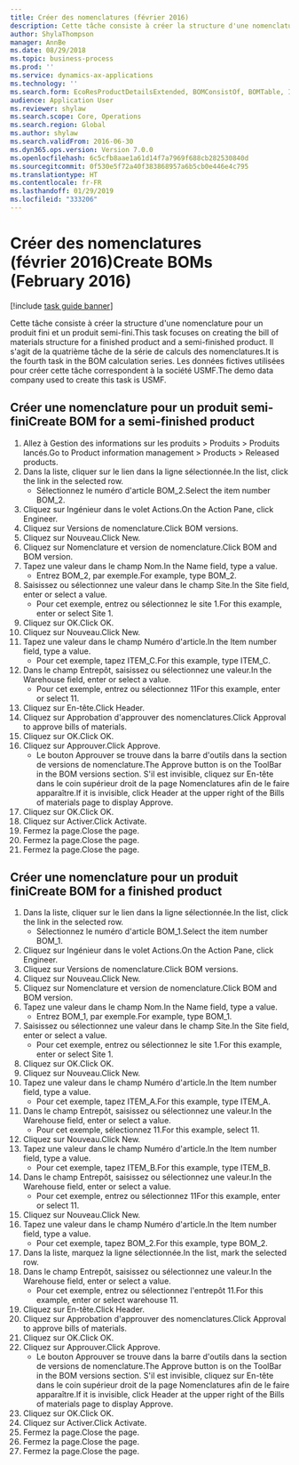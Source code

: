 ```yaml
---
title: Créer des nomenclatures (février 2016)
description: Cette tâche consiste à créer la structure d'une nomenclature pour un produit fini et un produit semi-fini.
author: ShylaThompson
manager: AnnBe
ms.date: 08/29/2018
ms.topic: business-process
ms.prod: ''
ms.service: dynamics-ax-applications
ms.technology: ''
ms.search.form: EcoResProductDetailsExtended, BOMConsistOf, BOMTable, InventLocationIdLookup
audience: Application User
ms.reviewer: shylaw
ms.search.scope: Core, Operations
ms.search.region: Global
ms.author: shylaw
ms.search.validFrom: 2016-06-30
ms.dyn365.ops.version: Version 7.0.0
ms.openlocfilehash: 6c5cfb8aae1a61d14f7a7969f688cb282530840d
ms.sourcegitcommit: 0f530e5f72a40f383868957a6b5cb0e446e4c795
ms.translationtype: HT
ms.contentlocale: fr-FR
ms.lasthandoff: 01/29/2019
ms.locfileid: "333206"
---
```

# <a name="create-boms-february-2016"></a><span data-ttu-id="537bc-103">Créer des nomenclatures (février 2016)</span><span class="sxs-lookup"><span data-stu-id="537bc-103">Create BOMs (February 2016)</span></span>

[!include [task guide banner](../../includes/task-guide-banner.md)]

<span data-ttu-id="537bc-104">Cette tâche consiste à créer la structure d'une nomenclature pour un produit fini et un produit semi-fini.</span><span class="sxs-lookup"><span data-stu-id="537bc-104">This task focuses on creating the bill of materials structure for a finished product and a semi-finished product.</span></span> <span data-ttu-id="537bc-105">Il s'agit de la quatrième tâche de la série de calculs des nomenclatures.</span><span class="sxs-lookup"><span data-stu-id="537bc-105">It is the fourth task in the BOM calculation series.</span></span> <span data-ttu-id="537bc-106">Les données fictives utilisées pour créer cette tâche correspondent à la société USMF.</span><span class="sxs-lookup"><span data-stu-id="537bc-106">The demo data company used to create this task is USMF.</span></span>


## <a name="create-bom-for-a-semi-finished-product"></a><span data-ttu-id="537bc-107">Créer une nomenclature pour un produit semi-fini</span><span class="sxs-lookup"><span data-stu-id="537bc-107">Create BOM for a semi-finished product</span></span>
1. <span data-ttu-id="537bc-108">Allez à Gestion des informations sur les produits > Produits > Produits lancés.</span><span class="sxs-lookup"><span data-stu-id="537bc-108">Go to Product information management > Products > Released products.</span></span>
2. <span data-ttu-id="537bc-109">Dans la liste, cliquer sur le lien dans la ligne sélectionnée.</span><span class="sxs-lookup"><span data-stu-id="537bc-109">In the list, click the link in the selected row.</span></span>
    * <span data-ttu-id="537bc-110">Sélectionnez le numéro d'article BOM_2.</span><span class="sxs-lookup"><span data-stu-id="537bc-110">Select the item number BOM_2.</span></span>  
3. <span data-ttu-id="537bc-111">Cliquez sur Ingénieur dans le volet Actions.</span><span class="sxs-lookup"><span data-stu-id="537bc-111">On the Action Pane, click Engineer.</span></span>
4. <span data-ttu-id="537bc-112">Cliquez sur Versions de nomenclature.</span><span class="sxs-lookup"><span data-stu-id="537bc-112">Click BOM versions.</span></span>
5. <span data-ttu-id="537bc-113">Cliquez sur Nouveau.</span><span class="sxs-lookup"><span data-stu-id="537bc-113">Click New.</span></span>
6. <span data-ttu-id="537bc-114">Cliquez sur Nomenclature et version de nomenclature.</span><span class="sxs-lookup"><span data-stu-id="537bc-114">Click BOM and BOM version.</span></span>
7. <span data-ttu-id="537bc-115">Tapez une valeur dans le champ Nom.</span><span class="sxs-lookup"><span data-stu-id="537bc-115">In the Name field, type a value.</span></span>
    * <span data-ttu-id="537bc-116">Entrez BOM_2, par exemple.</span><span class="sxs-lookup"><span data-stu-id="537bc-116">For example, type BOM_2.</span></span>  
8. <span data-ttu-id="537bc-117">Saisissez ou sélectionnez une valeur dans le champ Site.</span><span class="sxs-lookup"><span data-stu-id="537bc-117">In the Site field, enter or select a value.</span></span>
    * <span data-ttu-id="537bc-118">Pour cet exemple, entrez ou sélectionnez le site 1.</span><span class="sxs-lookup"><span data-stu-id="537bc-118">For this example, enter or select Site 1.</span></span>  
9. <span data-ttu-id="537bc-119">Cliquez sur OK.</span><span class="sxs-lookup"><span data-stu-id="537bc-119">Click OK.</span></span>
10. <span data-ttu-id="537bc-120">Cliquez sur Nouveau.</span><span class="sxs-lookup"><span data-stu-id="537bc-120">Click New.</span></span>
11. <span data-ttu-id="537bc-121">Tapez une valeur dans le champ Numéro d'article.</span><span class="sxs-lookup"><span data-stu-id="537bc-121">In the Item number field, type a value.</span></span>
    * <span data-ttu-id="537bc-122">Pour cet exemple, tapez ITEM_C.</span><span class="sxs-lookup"><span data-stu-id="537bc-122">For this example, type ITEM_C.</span></span>  
12. <span data-ttu-id="537bc-123">Dans le champ Entrepôt, saisissez ou sélectionnez une valeur.</span><span class="sxs-lookup"><span data-stu-id="537bc-123">In the Warehouse field, enter or select a value.</span></span>
    * <span data-ttu-id="537bc-124">Pour cet exemple, entrez ou sélectionnez 11</span><span class="sxs-lookup"><span data-stu-id="537bc-124">For this example, enter or select 11.</span></span>  
13. <span data-ttu-id="537bc-125">Cliquez sur En-tête.</span><span class="sxs-lookup"><span data-stu-id="537bc-125">Click Header.</span></span>
14. <span data-ttu-id="537bc-126">Cliquez sur Approbation d'approuver des nomenclatures.</span><span class="sxs-lookup"><span data-stu-id="537bc-126">Click Approval to approve bills of materials.</span></span>
15. <span data-ttu-id="537bc-127">Cliquez sur OK.</span><span class="sxs-lookup"><span data-stu-id="537bc-127">Click OK.</span></span>
16. <span data-ttu-id="537bc-128">Cliquez sur Approuver.</span><span class="sxs-lookup"><span data-stu-id="537bc-128">Click Approve.</span></span>
    * <span data-ttu-id="537bc-129">Le bouton Approuver se trouve dans la barre d'outils dans la section de versions de nomenclature.</span><span class="sxs-lookup"><span data-stu-id="537bc-129">The Approve button is on the ToolBar in the  BOM versions section.</span></span> <span data-ttu-id="537bc-130">S'il est invisible, cliquez sur En-tête dans le coin supérieur droit de la page Nomenclatures afin de le faire apparaître.</span><span class="sxs-lookup"><span data-stu-id="537bc-130">If it is invisible, click Header at the upper right of the Bills of materials page to display Approve.</span></span>  
17. <span data-ttu-id="537bc-131">Cliquez sur OK.</span><span class="sxs-lookup"><span data-stu-id="537bc-131">Click OK.</span></span>
18. <span data-ttu-id="537bc-132">Cliquez sur Activer.</span><span class="sxs-lookup"><span data-stu-id="537bc-132">Click Activate.</span></span>
19. <span data-ttu-id="537bc-133">Fermez la page.</span><span class="sxs-lookup"><span data-stu-id="537bc-133">Close the page.</span></span>
20. <span data-ttu-id="537bc-134">Fermez la page.</span><span class="sxs-lookup"><span data-stu-id="537bc-134">Close the page.</span></span>
21. <span data-ttu-id="537bc-135">Fermez la page.</span><span class="sxs-lookup"><span data-stu-id="537bc-135">Close the page.</span></span>

## <a name="create-bom-for-a-finished-product"></a><span data-ttu-id="537bc-136">Créer une nomenclature pour un produit fini</span><span class="sxs-lookup"><span data-stu-id="537bc-136">Create BOM for a finished product</span></span>
1. <span data-ttu-id="537bc-137">Dans la liste, cliquer sur le lien dans la ligne sélectionnée.</span><span class="sxs-lookup"><span data-stu-id="537bc-137">In the list, click the link in the selected row.</span></span>
    * <span data-ttu-id="537bc-138">Sélectionnez le numéro d'article BOM_1.</span><span class="sxs-lookup"><span data-stu-id="537bc-138">Select the item number BOM_1.</span></span>  
2. <span data-ttu-id="537bc-139">Cliquez sur Ingénieur dans le volet Actions.</span><span class="sxs-lookup"><span data-stu-id="537bc-139">On the Action Pane, click Engineer.</span></span>
3. <span data-ttu-id="537bc-140">Cliquez sur Versions de nomenclature.</span><span class="sxs-lookup"><span data-stu-id="537bc-140">Click BOM versions.</span></span>
4. <span data-ttu-id="537bc-141">Cliquez sur Nouveau.</span><span class="sxs-lookup"><span data-stu-id="537bc-141">Click New.</span></span>
5. <span data-ttu-id="537bc-142">Cliquez sur Nomenclature et version de nomenclature.</span><span class="sxs-lookup"><span data-stu-id="537bc-142">Click BOM and BOM version.</span></span>
6. <span data-ttu-id="537bc-143">Tapez une valeur dans le champ Nom.</span><span class="sxs-lookup"><span data-stu-id="537bc-143">In the Name field, type a value.</span></span>
    * <span data-ttu-id="537bc-144">Entrez BOM_1, par exemple.</span><span class="sxs-lookup"><span data-stu-id="537bc-144">For example, type BOM_1.</span></span>  
7. <span data-ttu-id="537bc-145">Saisissez ou sélectionnez une valeur dans le champ Site.</span><span class="sxs-lookup"><span data-stu-id="537bc-145">In the Site field, enter or select a value.</span></span>
    * <span data-ttu-id="537bc-146">Pour cet exemple, entrez ou sélectionnez le site 1.</span><span class="sxs-lookup"><span data-stu-id="537bc-146">For this example, enter or select Site 1.</span></span>  
8. <span data-ttu-id="537bc-147">Cliquez sur OK.</span><span class="sxs-lookup"><span data-stu-id="537bc-147">Click OK.</span></span>
9. <span data-ttu-id="537bc-148">Cliquez sur Nouveau.</span><span class="sxs-lookup"><span data-stu-id="537bc-148">Click New.</span></span>
10. <span data-ttu-id="537bc-149">Tapez une valeur dans le champ Numéro d'article.</span><span class="sxs-lookup"><span data-stu-id="537bc-149">In the Item number field, type a value.</span></span>
    * <span data-ttu-id="537bc-150">Pour cet exemple, tapez ITEM_A.</span><span class="sxs-lookup"><span data-stu-id="537bc-150">For this example, type ITEM_A.</span></span>  
11. <span data-ttu-id="537bc-151">Dans le champ Entrepôt, saisissez ou sélectionnez une valeur.</span><span class="sxs-lookup"><span data-stu-id="537bc-151">In the Warehouse field, enter or select a value.</span></span>
    * <span data-ttu-id="537bc-152">Pour cet exemple, sélectionnez 11.</span><span class="sxs-lookup"><span data-stu-id="537bc-152">For this example, select 11.</span></span>  
12. <span data-ttu-id="537bc-153">Cliquez sur Nouveau.</span><span class="sxs-lookup"><span data-stu-id="537bc-153">Click New.</span></span>
13. <span data-ttu-id="537bc-154">Tapez une valeur dans le champ Numéro d'article.</span><span class="sxs-lookup"><span data-stu-id="537bc-154">In the Item number field, type a value.</span></span>
    * <span data-ttu-id="537bc-155">Pour cet exemple, tapez ITEM_B.</span><span class="sxs-lookup"><span data-stu-id="537bc-155">For this example, type ITEM_B.</span></span>  
14. <span data-ttu-id="537bc-156">Dans le champ Entrepôt, saisissez ou sélectionnez une valeur.</span><span class="sxs-lookup"><span data-stu-id="537bc-156">In the Warehouse field, enter or select a value.</span></span>
    * <span data-ttu-id="537bc-157">Pour cet exemple, entrez ou sélectionnez 11</span><span class="sxs-lookup"><span data-stu-id="537bc-157">For this example, enter or select 11.</span></span>  
15. <span data-ttu-id="537bc-158">Cliquez sur Nouveau.</span><span class="sxs-lookup"><span data-stu-id="537bc-158">Click New.</span></span>
16. <span data-ttu-id="537bc-159">Tapez une valeur dans le champ Numéro d'article.</span><span class="sxs-lookup"><span data-stu-id="537bc-159">In the Item number field, type a value.</span></span>
    * <span data-ttu-id="537bc-160">Pour cet exemple, tapez BOM_2.</span><span class="sxs-lookup"><span data-stu-id="537bc-160">For this example, type BOM_2.</span></span>  
17. <span data-ttu-id="537bc-161">Dans la liste, marquez la ligne sélectionnée.</span><span class="sxs-lookup"><span data-stu-id="537bc-161">In the list, mark the selected row.</span></span>
18. <span data-ttu-id="537bc-162">Dans le champ Entrepôt, saisissez ou sélectionnez une valeur.</span><span class="sxs-lookup"><span data-stu-id="537bc-162">In the Warehouse field, enter or select a value.</span></span>
    * <span data-ttu-id="537bc-163">Pour cet exemple, entrez ou sélectionnez l'entrepôt 11.</span><span class="sxs-lookup"><span data-stu-id="537bc-163">For this example, enter or select warehouse 11.</span></span>  
19. <span data-ttu-id="537bc-164">Cliquez sur En-tête.</span><span class="sxs-lookup"><span data-stu-id="537bc-164">Click Header.</span></span>
20. <span data-ttu-id="537bc-165">Cliquez sur Approbation d'approuver des nomenclatures.</span><span class="sxs-lookup"><span data-stu-id="537bc-165">Click Approval to approve bills of materials.</span></span>
21. <span data-ttu-id="537bc-166">Cliquez sur OK.</span><span class="sxs-lookup"><span data-stu-id="537bc-166">Click OK.</span></span>
22. <span data-ttu-id="537bc-167">Cliquez sur Approuver.</span><span class="sxs-lookup"><span data-stu-id="537bc-167">Click Approve.</span></span>
    * <span data-ttu-id="537bc-168">Le bouton Approuver se trouve dans la barre d'outils dans la section de versions de nomenclature.</span><span class="sxs-lookup"><span data-stu-id="537bc-168">The Approve button is on the ToolBar in the  BOM versions section.</span></span> <span data-ttu-id="537bc-169">S'il est invisible, cliquez sur En-tête dans le coin supérieur droit de la page Nomenclatures afin de le faire apparaître.</span><span class="sxs-lookup"><span data-stu-id="537bc-169">If it is invisible, click Header at the upper right of the Bills of materials page to display Approve.</span></span>  
23. <span data-ttu-id="537bc-170">Cliquez sur OK.</span><span class="sxs-lookup"><span data-stu-id="537bc-170">Click OK.</span></span>
24. <span data-ttu-id="537bc-171">Cliquez sur Activer.</span><span class="sxs-lookup"><span data-stu-id="537bc-171">Click Activate.</span></span>
25. <span data-ttu-id="537bc-172">Fermez la page.</span><span class="sxs-lookup"><span data-stu-id="537bc-172">Close the page.</span></span>
26. <span data-ttu-id="537bc-173">Fermez la page.</span><span class="sxs-lookup"><span data-stu-id="537bc-173">Close the page.</span></span>
27. <span data-ttu-id="537bc-174">Fermez la page.</span><span class="sxs-lookup"><span data-stu-id="537bc-174">Close the page.</span></span>

